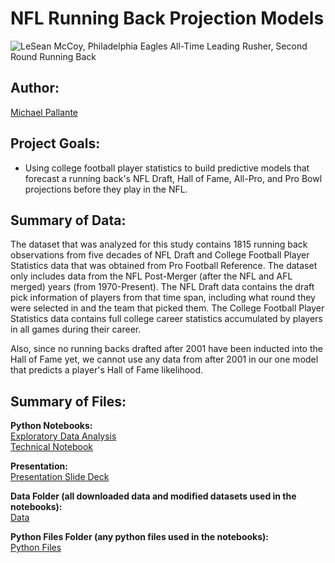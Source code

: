 # NFL Running Back Projection Models

![LeSean McCoy, Philadelphia Eagles All-Time Leading Rusher, Second Round Running Back](https://media.giphy.com/media/3otPoJ1c8UJzK85Quk/giphy.gif)

## Author: 

[Michael Pallante](https://github.com/michaelpallante)

## Project Goals:

- Using college football player statistics to build predictive models that forecast a running back's NFL Draft, Hall of Fame, All-Pro, and Pro Bowl projections before they play in the NFL.

## Summary of Data:

The dataset that was analyzed for this study contains 1815 running back observations from five decades of NFL Draft and College Football Player Statistics data that was obtained from Pro Football Reference. The dataset only includes data from the NFL Post-Merger (after the NFL and AFL merged) years (from 1970-Present). The NFL Draft data contains the draft pick information of players from that time span, including what round they were selected in and the team that picked them. The College Football Player Statistics data contains full college career statistics accumulated by players in all games during their career.

Also, since no running backs drafted after 2001 have been inducted into the Hall of Fame yet, we cannot use any data from after 2001 in our one model that predicts a player's Hall of Fame likelihood.

## Summary of Files:

**Python Notebooks:**
<br>
[Exploratory Data Analysis](https://github.com/michaelpallante/nfl_draft_hof_allpro_probowl_models/blob/master/notebooks/nfl_rb_projections_eda.ipynb)
<br>
[Technical Notebook](https://github.com/michaelpallante/nfl_draft_hof_allpro_probowl_models/blob/master/notebooks/nfl_rb_projections_technical_notebook.ipynb)

**Presentation:**
<br>
[Presentation Slide Deck](https://github.com/michaelpallante/nfl_draft_hof_allpro_probowl_models/tree/master/presentation)

**Data Folder (all downloaded data and modified datasets used in the notebooks):**
<br>
[Data](https://github.com/michaelpallante/nfl_draft_hof_allpro_probowl_models/tree/master/data)

**Python Files Folder (any python files used in the notebooks):**
<br>
[Python Files](https://github.com/michaelpallante/nfl_draft_hof_allpro_probowl_models/tree/master/python_files)
